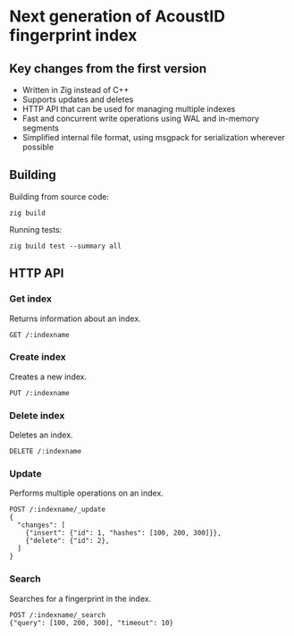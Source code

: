 # Next generation of AcoustID fingerprint index

## Key changes from the first version

- Written in Zig instead of C++
- Supports updates and deletes
- HTTP API that can be used for managing multiple indexes
- Fast and concurrent write operations using WAL and in-memory segments
- Simplified internal file format, using msgpack for serialization wherever possible

## Building

Building from source code:

    zig build

Running tests:

    zig build test --summary all

## HTTP API

### Get index

Returns information about an index.

```
GET /:indexname
```

### Create index

Creates a new index.

```
PUT /:indexname
```

### Delete index

Deletes an index.

```
DELETE /:indexname
```

### Update

Performs multiple operations on an index.

```
POST /:indexname/_update
{
  "changes": [
    {"insert": {"id": 1, "hashes": [100, 200, 300]}},
    {"delete": {"id": 2},
  ]
}
```

### Search

Searches for a fingerprint in the index.

```
POST /:indexname/_search
{"query": [100, 200, 300], "timeout": 10}
```
